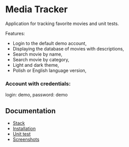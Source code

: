 # Media Tracker
Application for tracking favorite movies and unit tests.

Features:
* Login to the default demo account,
* Displaying the database of movies with descriptions,
* Search movie by name,
* Search movie by category,
* Light and dark theme,
* Polish or English language version,

### Account with credentials:
login: demo, password: demo

## Documentation
* [Stack](./docs/Stack.md)
* [Installation](./docs/Installation.md)
* [Unit test](./docs/UnitTest.md)
* [Screenshots](./docs/Screenshots.md)
